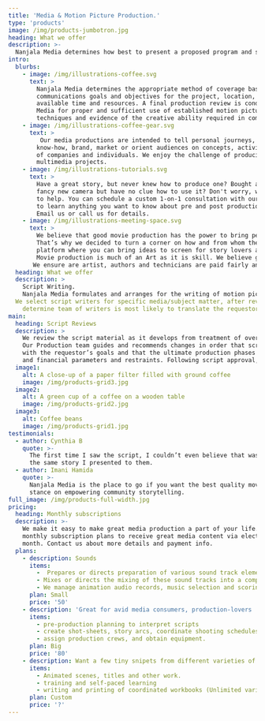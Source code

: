 ```yaml
---
title: 'Media & Motion Picture Production.'
type: 'products'
image: /img/products-jumbotron.jpg
heading: What we offer
description: >-
  Nanjala Media determines how best to present a proposed program and select writers, actors, and any other personnel to carry out the processes involved in the production. We oversee the design, coordination and sets-up of on-location and studio shoots, including equipment selection, transport, setup, lighting, audio and video recording.
intro:
  blurbs:
    - image: /img/illustrations-coffee.svg
      text: >
        Nanjala Media determines the appropriate method of coverage based on 
        communications goals and objectives for the project, location, environment, and 
        available time and resources. A final production review is conducted by the Nanjala 
        Media for proper and sufficient use of established motion picture production 
        techniques and evidence of the creative ability required in communicating information through television.
    - image: /img/illustrations-coffee-gear.svg
      text: >
         Our media productions are intended to tell personal journeys, document lifestyles, teach technical 
        know-how, brand, market or orient audiences on concepts, activities goals, missions, and accomplishments 
        of companies and individuals. We enjoy the challenge of producing motion pictures/videos, slide films, and 
        multimedia projects.
    - image: /img/illustrations-tutorials.svg
      text: >
        Have a great story, but never knew how to produce one? Bought a
        fancy new camera but have no clue how to use it? Don't worry, we’re here
        to help. You can schedule a custom 1-on-1 consultation with our production team
        to learn anything you want to know about pre and post production.
        Email us or call us for details.
    - image: /img/illustrations-meeting-space.svg
      text: >
        We believe that good movie production has the power to bring people together.
        That’s why we decided to turn a corner on how and from whom they are produced for as we offer a
        platform where you can bring ideas to screen for story lovers and lifetime learners.
        Movie production is much of an Art as it is skill. We believe good art should be rewarded
       We ensure are artist, authors and technicians are paid fairly and generously.
  heading: What we offer
  description: >
    Script Writing. 
    Nanjala Media formulates and arranges for the writing of motion picture/video and multimedia scenarios, scripts and story boards.
  We select script writers for specific media/subject matter, after reviewing their work, brand or mission, so as to 
    determine team of writers is most likely to translate the requestor’s goals into a successful product.
main:
  heading: Script Reviews
  description: >
    We review the script material as it develops from treatment of overall concept through draft and final stages. 
    Our Production team guides and recommends changes in order that script remains consonant and compatible 
    with the requestor’s goals and that the ultimate production phases are within inherent technical, logistical 
    and financial parameters and restraints. Following script approval, selects or proposes professional actors where required.
  image1:
    alt: A close-up of a paper filter filled with ground coffee
    image: /img/products-grid3.jpg
  image2:
    alt: A green cup of a coffee on a wooden table
    image: /img/products-grid2.jpg
  image3:
    alt: Coffee beans
    image: /img/products-grid1.jpg
testimonials:
  - author: Cynthia B
    quote: >-
      The first time I saw the script, I couldn’t even believe that was
      the same story I presented to them.
  - author: Imani Hamida
    quote: >-
      Nanjala Media is the place to go if you want the best quality movie production. I love their
      stance on empowering community storytelling.
full_image: /img/products-full-width.jpg
pricing:
  heading: Monthly subscriptions
  description: >-
    We make it easy to make great media production a part of your life. Choose one of our
    monthly subscription plans to receive great media content via electronically or at your doorstep each
    month. Contact us about more details and payment info.
  plans:
    - description: Sounds
      items:
        -  Prepares or directs preparation of various sound track elements, voice-over narration, dialogue, sound effects and music. 
        - Mixes or directs the mixing of these sound tracks into a composite sound track which compliments and enhances the picture portion of the production."
        - We manage animation audio records, music selection and scoring, performing and/or directing the editing of motion picture/video tape, all of which culminate in a complete production or multimedia package in English and foreign language versions."
      plan: Small
      price: '50'
    - description: 'Great for avid media consumers, production-lovers '
      items:
        - pre-production planning to interpret scripts
        - create shot-sheets, story arcs, coordinate shooting schedules
        - assign production crews, and obtain equipment.
      plan: Big
      price: '80'
    - description: Want a few tiny snipets from different varieties of topics? Try our custom plan
      items:
        - Animated scenes, titles and other work.
        - training and self-paced learning
        - writing and printing of coordinated workbooks (Unlimited varieties)
      plan: Custom
      price: '?'
---
```

